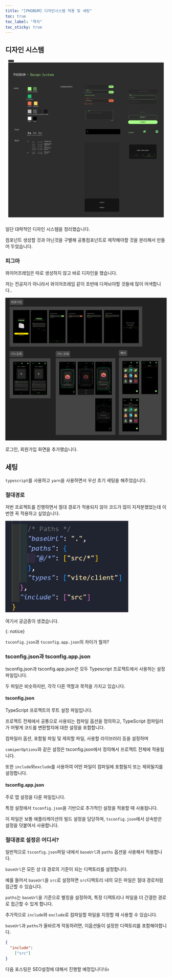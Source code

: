 ```yaml
---
title: "[PHOBUM] 디자인시스템 적용 및 세팅"
toc: true
toc_label: "목차"
toc_sticky: true
---
```


## 디자인 시스템

<img src="/../images/2025-01-08-디자인시스템/디자인시스템.png" alt="디자인시스템" style="zoom:80%;" />

일단 대략적인 디자인 시스템을 정리했습니다.

컴포넌트 생성할 것과 아닌것을 구별해 공통컴포넌트로 제작해야할 것을 분리해서 만들어 두었습니다.

### 피그마

와이어프레임은 따로 생성하지 않고 바로 디자인을 했습니다.

저는 전공자가 아니라서 와이어프레임 같이 초반에 다져놔야할 것들에 많이 어색합니다..



![image-20250108200654665](../../images/2025-01-08-디자인시스템/image-20250108200654665.png)

로그인, 회원가입 화면을 추가했습니다.

## 세팅

`typescript`를 사용하고 `yarn`을 사용하면서 우선 초기 세팅을 해주었습니다.



### 절대경로

저번 프로젝트를 진행하면서 절대 경로가 적용되지 않아 코드가 많이 지저분했었는데 이번엔 꼭 적용하고 싶었습니다.

<img src="/../images/2025-01-08-디자인시스템/image-20250108201054436.png" alt="image-20250108201054436" style="zoom:80%;" />

여기서 궁금증이 생겼습니다.

{: notice}

`tsconfig.json`과 `tsconfig.app.json`의 차이가 뭘까?



### tsconfig.json과 tsconfig.app.json

tsconfig.json과 tsconfig.app.json은 모두 Typescript 프로젝트에서 사용하는 설정 파일입니다.

두 파일은 비슷하지만, 각각 다른 역할과 목적을 가지고 있습니다.



#### tsconfig.json

TypeScript 프로젝트의 <span style="hlm">루트 설정 파일</span>입니다.

프로젝트 전체에서 공통으로 사용되는 컴파일 옵션을 정의하고, TypeScript 컴파일러가 어떻게 코드를 변환할지에 대한 설정을 포함합니다.



컴파일러 옵션, 포함될 파일 및 제외할 파일, 사용할 라이브러리 등을 설정하며

`comiperOptions`와 같은 설정은 tsconfig.json에서 정의해서 프로젝트 전체에 적용됩니다.



또한 `include`와`exclude`를 사용하여 어떤 파일이 컴파일에 포함될지 또는 제외될지를 설정합니다.



#### tsconfig.app.json

주로 <span style=
"hlm">앱</span> 설정을 다룬 파일입니다.

특정 설정에서 `tsconfig.json`을 기반으로 추가적인 설정을 적용할 때 사용됩니다. 

이 파일은 보통 애플리케이션의 <span style="hlm">빌드 설정을 담당</span>하며, `tsconfig.json`에서 상속받은 설정을 덧붙여서 사용합니다.



### 절대경로 설정은 어디서?

일반적으로 `tsconfig.json`파일 내에서 `baseUrl`과 `paths` 옵션을 사용해서 적용합니다.

 

`baseUrl`은 모든 상 대 경로의 기준이 되는 디랙토리를 설정합니다. 

예를 들어서 `baseUrl`을 `src`로 설정하면 `src`디렉토리 내의 모든 파일은 절대 경로처럼 접근할 수 있습니다.



`paths`는 `baseUrl`을 기준으로 별칭을 설정하여, 특정 디렉토리나 파일을 더 간결한 경로로 접근할 수 있게 합니다.



추가적으로 `include`와 `exclude`로 컴파일할 파일을 지정할 때 사용할 수 있습니다.

`baseUrl`과 `paths`가 올바르게 작동하려면, 이옵션들이 설정한 디렉토리를 포함해야합니다.

``` json
{
  "include": 
    ["src"]
}

```



다음 포스팅은 SEO설정에 대해서 진행할 예정입니다!👍
